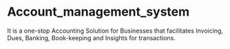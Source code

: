 # Account_management_system
It is a one-stop Accounting Solution for Businesses that facilitates Invoicing, Dues, Banking, Book-keeping and Insights for transactions.
